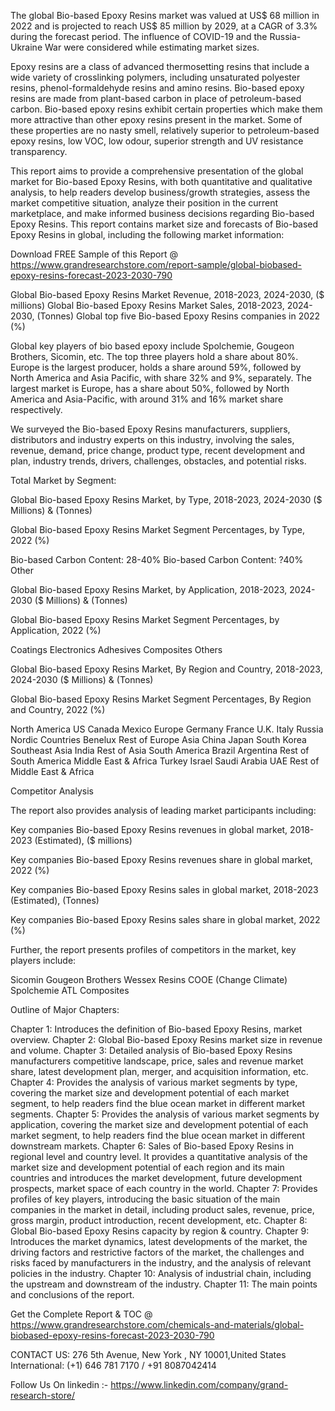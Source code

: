 
The global Bio-based Epoxy Resins market was valued at US$ 68 million in 2022 and is projected to reach US$ 85 million by 2029, at a CAGR of 3.3% during the forecast period. The influence of COVID-19 and the Russia-Ukraine War were considered while estimating market sizes.

Epoxy resins are a class of advanced thermosetting resins that include a wide variety of crosslinking polymers, including unsaturated polyester resins, phenol-formaldehyde resins and amino resins. Bio-based epoxy resins are made from plant-based carbon in place of petroleum-based carbon. Bio-based epoxy resins exhibit certain properties which make them more attractive than other epoxy resins present in the market. Some of these properties are no nasty smell, relatively superior to petroleum-based epoxy resins, low VOC, low odour, superior strength and UV resistance transparency.

This report aims to provide a comprehensive presentation of the global market for Bio-based Epoxy Resins, with both quantitative and qualitative analysis, to help readers develop business/growth strategies, assess the market competitive situation, analyze their position in the current marketplace, and make informed business decisions regarding Bio-based Epoxy Resins. This report contains market size and forecasts of Bio-based Epoxy Resins in global, including the following market information:

Download FREE Sample of this Report @ https://www.grandresearchstore.com/report-sample/global-biobased-epoxy-resins-forecast-2023-2030-790

Global Bio-based Epoxy Resins Market Revenue, 2018-2023, 2024-2030, ($ millions)
Global Bio-based Epoxy Resins Market Sales, 2018-2023, 2024-2030, (Tonnes)
Global top five Bio-based Epoxy Resins companies in 2022 (%)

Global key players of bio based epoxy include Spolchemie, Gougeon Brothers, Sicomin, etc. The top three players hold a share about 80%. Europe is the largest producer, holds a share around 59%, followed by North America and Asia Pacific, with share 32% and 9%, separately. The largest market is Europe, has a share about 50%, followed by North America and Asia-Pacific, with around 31% and 16% market share respectively.

We surveyed the Bio-based Epoxy Resins manufacturers, suppliers, distributors and industry experts on this industry, involving the sales, revenue, demand, price change, product type, recent development and plan, industry trends, drivers, challenges, obstacles, and potential risks.

Total Market by Segment:

Global Bio-based Epoxy Resins Market, by Type, 2018-2023, 2024-2030 ($ Millions) & (Tonnes)

Global Bio-based Epoxy Resins Market Segment Percentages, by Type, 2022 (%)

Bio-based Carbon Content: 28-40%
Bio-based Carbon Content: ?40%
Other

Global Bio-based Epoxy Resins Market, by Application, 2018-2023, 2024-2030 ($ Millions) & (Tonnes)

Global Bio-based Epoxy Resins Market Segment Percentages, by Application, 2022 (%)

Coatings
Electronics
Adhesives
Composites
Others

Global Bio-based Epoxy Resins Market, By Region and Country, 2018-2023, 2024-2030 ($ Millions) & (Tonnes)

Global Bio-based Epoxy Resins Market Segment Percentages, By Region and Country, 2022 (%)

North America
US
Canada
Mexico
Europe
Germany
France
U.K.
Italy
Russia
Nordic Countries
Benelux
Rest of Europe
Asia
China
Japan
South Korea
Southeast Asia
India
Rest of Asia
South America
Brazil
Argentina
Rest of South America
Middle East & Africa
Turkey
Israel
Saudi Arabia
UAE
Rest of Middle East & Africa

Competitor Analysis

The report also provides analysis of leading market participants including:

Key companies Bio-based Epoxy Resins revenues in global market, 2018-2023 (Estimated), ($ millions)

Key companies Bio-based Epoxy Resins revenues share in global market, 2022 (%)

Key companies Bio-based Epoxy Resins sales in global market, 2018-2023 (Estimated), (Tonnes)

Key companies Bio-based Epoxy Resins sales share in global market, 2022 (%)

Further, the report presents profiles of competitors in the market, key players include:

Sicomin
Gougeon Brothers
Wessex Resins
COOE (Change Climate)
Spolchemie
ATL Composites

Outline of Major Chapters:

Chapter 1: Introduces the definition of Bio-based Epoxy Resins, market overview.
Chapter 2: Global Bio-based Epoxy Resins market size in revenue and volume.
Chapter 3: Detailed analysis of Bio-based Epoxy Resins manufacturers competitive landscape, price, sales and revenue market share, latest development plan, merger, and acquisition information, etc.
Chapter 4: Provides the analysis of various market segments by type, covering the market size and development potential of each market segment, to help readers find the blue ocean market in different market segments.
Chapter 5: Provides the analysis of various market segments by application, covering the market size and development potential of each market segment, to help readers find the blue ocean market in different downstream markets.
Chapter 6: Sales of Bio-based Epoxy Resins in regional level and country level. It provides a quantitative analysis of the market size and development potential of each region and its main countries and introduces the market development, future development prospects, market space of each country in the world.
Chapter 7: Provides profiles of key players, introducing the basic situation of the main companies in the market in detail, including product sales, revenue, price, gross margin, product introduction, recent development, etc.
Chapter 8: Global Bio-based Epoxy Resins capacity by region & country.
Chapter 9: Introduces the market dynamics, latest developments of the market, the driving factors and restrictive factors of the market, the challenges and risks faced by manufacturers in the industry, and the analysis of relevant policies in the industry.
Chapter 10: Analysis of industrial chain, including the upstream and downstream of the industry.
Chapter 11: The main points and conclusions of the report.

Get the Complete Report & TOC @ https://www.grandresearchstore.com/chemicals-and-materials/global-biobased-epoxy-resins-forecast-2023-2030-790

CONTACT US:
276 5th Avenue, New York , NY 10001,United States
International: (+1) 646 781 7170 / +91 8087042414

Follow Us On linkedin :- https://www.linkedin.com/company/grand-research-store/
